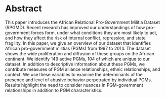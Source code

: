 # Abstract

This paper introduces the African Relational Pro-Government Militia Dataset (RPGMD). Recent research has improved our understandings of how pro-government forces form, under what conditions they are most likely to act, and how they affect the risk of internal conflict, repression, and state fragility. In this paper, we give an overview of our dataset that identifies African pro-government militias (PGMs) from 1997 to 2014. The dataset shows the wide proliferation and diffusion of these groups on the African continent. We identify 149 active PGMs, 104 of which are unique to our dataset. In addition to descriptive information about these PGMs, we contribute measures of PGM alliance relationships, ethnic relationships, and context. We use these variables to examine the determinants of the presence and level of abusive behavior perpetrated by individual PGMs. Results highlight the need to consider nuances in PGM-government relationships in addition to PGM characteristics.
